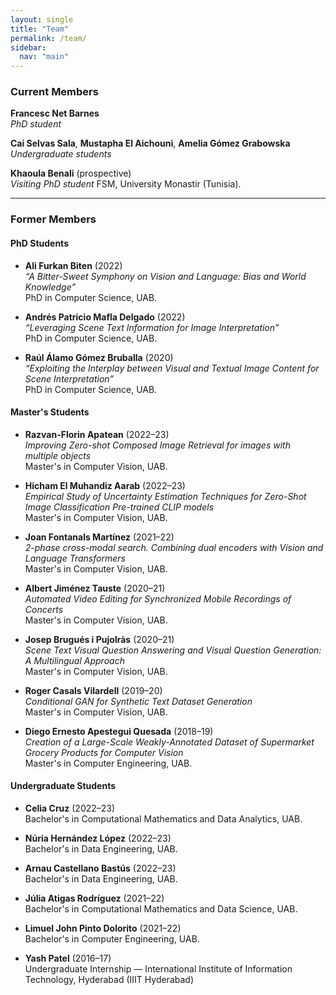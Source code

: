 ```yaml
---
layout: single
title: "Team"
permalink: /team/
sidebar:
  nav: "main"
---
```


### Current Members

**Francesc Net Barnes**  
_PhD student_

**Cai Selvas Sala**, **Mustapha El Aichouni**, **Amelia Gómez Grabowska**  
_Undergraduate students_

**Khaoula Benali** (prospective)  
_Visiting PhD student_ FSM, University Monastir (Tunisia).

---

### Former Members

#### PhD Students

- **Ali Furkan Biten** (2022)  
  _“A Bitter-Sweet Symphony on Vision and Language: Bias and World Knowledge”_  
  PhD in Computer Science, UAB.

- **Andrés Patricio Mafla Delgado** (2022)  
  _“Leveraging Scene Text Information for Image Interpretation”_  
  PhD in Computer Science, UAB.

- **Raúl Álamo Gómez Bruballa** (2020)  
  _“Exploiting the Interplay between Visual and Textual Image Content for Scene Interpretation”_  
  PhD in Computer Science, UAB.

#### Master's Students

- **Razvan-Florin Apatean** (2022–23)  
  _Improving Zero-shot Composed Image Retrieval for images with multiple objects_  
  Master's in Computer Vision, UAB.

- **Hicham El Muhandiz Aarab** (2022–23)  
  _Empirical Study of Uncertainty Estimation Techniques for Zero-Shot Image Classification Pre-trained CLIP models_  
  Master's in Computer Vision, UAB.

- **Joan Fontanals Martínez** (2021–22)  
  _2-phase cross-modal search. Combining dual encoders with Vision and Language Transformers_  
  Master's in Computer Vision, UAB.

- **Albert Jiménez Tauste** (2020–21)  
  _Automated Video Editing for Synchronized Mobile Recordings of Concerts_  
  Master's in Computer Vision, UAB.

- **Josep Brugués i Pujolràs** (2020–21)  
  _Scene Text Visual Question Answering and Visual Question Generation: A Multilingual Approach_  
  Master's in Computer Vision, UAB.

- **Roger Casals Vilardell** (2019–20)  
  _Conditional GAN for Synthetic Text Dataset Generation_  
  Master's in Computer Vision, UAB.

- **Diego Ernesto Apestegui Quesada** (2018–19)  
  _Creation of a Large-Scale Weakly-Annotated Dataset of Supermarket Grocery Products for Computer Vision_  
  Master's in Computer Engineering, UAB.

#### Undergraduate Students

- **Celia Cruz** (2022–23)  
  Bachelor's in Computational Mathematics and Data Analytics, UAB.

- **Núria Hernández López** (2022–23)  
  Bachelor's in Data Engineering, UAB.

- **Arnau Castellano Bastús** (2022–23)  
  Bachelor's in Data Engineering, UAB.

- **Júlia Atigas Rodríguez** (2021–22)  
  Bachelor's in Computational Mathematics and Data Science, UAB.

- **Limuel John Pinto Dolorito** (2021–22)  
  Bachelor's in Computer Engineering, UAB.

- **Yash Patel** (2016–17)  
  Undergraduate Internship — International Institute of Information Technology, Hyderabad (IIIT Hyderabad)
